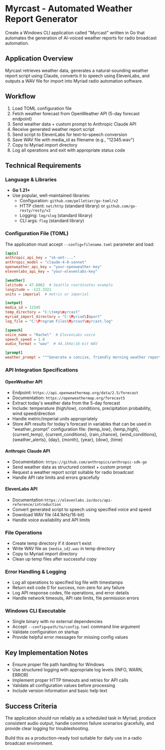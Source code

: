 # Myrcast - Automated Weather Report Generator

Create a Windows CLI application called "Myrcast" written in Go that automates the generation of AI-voiced weather reports for radio broadcast automation.

## Application Overview
Myrcast retrieves weather data, generates a natural-sounding weather report script using Claude, converts it to speech using ElevenLabs, and outputs a WAV file for import into Myriad radio automation software.

## Workflow
1. Load TOML configuration file
2. Fetch weather forecast from OpenWeather API (5-day forecast endpoint)
3. Send weather data + custom prompt to Anthropic Claude API
4. Receive generated weather report script
5. Send script to ElevenLabs for text-to-speech conversion
6. Save WAV file with media_id as filename (e.g., "12345.wav")
7. Copy to Myriad import directory
8. Log all operations and exit with appropriate status code

## Technical Requirements

### Language & Libraries
- **Go 1.21+**
- Use popular, well-maintained libraries:
  - Configuration: `github.com/pelletier/go-toml/v2`
  - HTTP client: `net/http` (standard library) or `github.com/go-resty/resty/v2`
  - Logging: `log/slog` (standard library)
  - CLI args: `flag` (standard library)

### Configuration File (TOML)
The application must accept `--config=filename.toml` parameter and load:

```toml
[apis]
anthropic_api_key = "sk-ant-..."
anthropic_model = "claude-4-0-sonnet"
openweather_api_key = "your-openweather-key"
elevenlabs_api_key = "your-elevenlabs-key"

[weather]
latitude = 47.6062  # Seattle coordinates example
longitude = -122.3321
units = imperial  # metric or imperial

[output]
media_id = 12345
temp_directory = "C:\temp\myrcast"
myriad_import_directory = "C:\Myriad\Import"
log_file = "C:\Program Files\Myrcast\myrcast.log"

[speech]
voice_name = "Rachel"  # ElevenLabs voice
speech_speed = 1.0
audio_format = "wav"  # 44.1kHz/16-bit WAV

[prompt]
weather_prompt = """Generate a concise, friendly morning weather report for radio broadcast. Include today's high/low temperatures, which are {temp_high} and {temp_low}, precipitation chances, which is {rain_chance}, wind conditions, which are {wind_conditions}, and any notable weather alerts: {weather_alerts} Keep it under 45 seconds when spoken. Write in a conversational, professional radio announcer style."""
```

### API Integration Specifications

#### OpenWeather API
- Endpoint: `https://api.openweathermap.org/data/2.5/forecast`
- Documentation: `https://openweathermap.org/forecast5`
- Extract today's weather data from the 5-day forecast
- Include: temperature (high/low), conditions, precipitation probability, wind speed/direction
- Handle metric/imperial units appropriately
- Store API results for today's forecast in variables that can be used in "weather_prompt" configuration file: {temp_low}, {temp_high}, {current_temp}, {current_conditions}, {rain_chance}, {wind_conditions}, {weather_alerts}, {day}, {month}, {year}, {dow}, {time}

#### Anthropic Claude API
- Documentation: `https://github.com/anthropics/anthropic-sdk-go`
- Send weather data as structured context + custom prompt
- Request a weather report script suitable for radio broadcast
- Handle API rate limits and errors gracefully

#### ElevenLabs API
- Documentation `https://elevenlabs.io/docs/api-reference/introduction`
- Convert generated script to speech using specified voice and speed
- Download WAV file (44.1kHz/16-bit)
- Handle voice availability and API limits

### File Operations
- Create temp directory if it doesn't exist
- Write WAV file as `{media_id}.wav` in temp directory
- Copy to Myriad import directory
- Clean up temp files after successful copy

### Error Handling & Logging
- Log all operations to specified log file with timestamps
- Return exit code 0 for success, non-zero for any failure
- Log API response codes, file operations, and error details
- Handle network timeouts, API rate limits, file permission errors

### Windows CLI Executable
- Single binary with no external dependencies
- Accept `--config=path/to/config.toml` command line argument
- Validate configuration on startup
- Provide helpful error messages for missing config values

## Key Implementation Notes
- Ensure proper file path handling for Windows
- Use structured logging with appropriate log levels (INFO, WARN, ERROR)
- Implement proper HTTP timeouts and retries for API calls
- Validate all configuration values before processing
- Include version information and basic help text

## Success Criteria
The application should run reliably as a scheduled task in Myriad, produce consistent audio output, handle common failure scenarios gracefully, and provide clear logging for troubleshooting.

Build this as a production-ready tool suitable for daily use in a radio broadcast environment.
